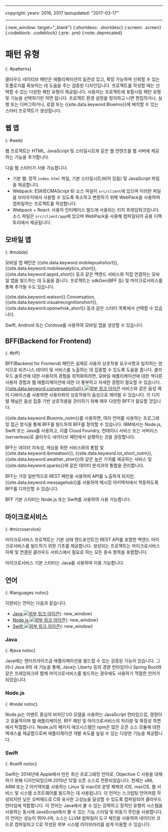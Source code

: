 
---

copyright:
  years: 2016, 2017
lastupdated: "2017-03-17"

---
{:new_window: target="_blank"}
{:shortdesc: .shortdesc}
{:screen: .screen}
{:codeblock: .codeblock}
{:pre: .pre}
{:note:.deprecated}

# 패턴 유형
{: #patterns}

클라우드 네이티브 패턴은 애플리케이션의 일관성 있고, 확장 가능하며 신뢰할 수 있는 토폴로지를 확보하는 데 도움을 주는 검증된 디자인입니다. 프로젝트를 작성할 때는 선택할 수 있는 다양한 패턴 유형이 제공됩니다. 사용자는 프로젝트에 포함시킬 패턴 유형 및 기능을 선택하기만 하면 됩니다. 프로젝트 환경 설정을 정의하고 나면 편집하거나, 실행 또는 디버그하거나, 로컬 또는 {{site.data.keyword.Bluemix}}에 배치할 수 있는 스타터 프로젝트가 생성됩니다. 

## 웹 앱
{: #web}

웹 프로젝트는 HTML, JavaScript 및 스타일시트와 같은 웹 컨텐츠를 웹 서버에 제공하는 기능을 추가합니다. 

다음 웹 스타터가 사용 가능합니다. 

* 기본 웹: 정적 `index.html` 파일, 기본 스타일시트(비어 있음) 및 JavaScript 파일을 제공합니다. 
* Webpack: ES6(ECMAScript 6) 소스 파일이 `src/client`에 있으며 이러한 파일을 브라우저에서 사용할 수 있도록 축소하고 변환하기 위해 WebPack을 사용하여 컴파일하는 프로젝트를 작성합니다. 
* Webpack + React: 사용자 인터페이스 빌드에 사용되는 리치 프레임워크입니다. 소스 파일은 `src/client/app`에 있으며 WebPack을 사용해 컴파일되어 공용 디렉토리에서 제공됩니다. 


## 모바일 앱
{: #mobile}

모바일 앱 패턴은 {{site.data.keyword.mobilepushshort}}, {{site.data.keyword.mobileanalytics_short}}, {{site.data.keyword.appid_short}} 등과 같은 백엔드 서비스와 직접 연결하는 모바일 앱을 빌드하는 데 도움을 줍니다. 프로젝트는 sdkGen(BFF 등) 및 마이크로서비스를 통해 추가될 수도 있습니다. 

{{site.data.keyword.watson}} Conversation, {{site.data.keyword.visualrecognitionshort}}, {{site.data.keyword.openwhisk_short}} 등과 같은 스타터 목록에서 선택할 수 있습니다. 

Swift, Android 또는 Cordova를 사용하여 모바일 앱을 생성할 수 있습니다. 


## BFF(Backend for Frontend)
{: #bff}

BFF(Backend for Frontend) 패턴은 실제로 사용자 상호작용 요구사항과 일치하는 양식으로 비즈니스 데이터 및 서비스를 노출하는 데 집중할 수 있도록 도움을 줍니다. 클라우드 솔루션에 대한 사용자의 경험을 최적화하려면, 모바일 애플리케이션에 대한 색다른 사용자 경험과 웹 애플리케이션에 대한 더 풍부하고 자세한 경험이 필요할 수 있습니다. [{{site.data.keyword.conversationfull}} ![외부 링크 아이콘](../icons/launch-glyph.svg "외부 링크 아이콘")](https://www.ibm.com/watson/developercloud/conversation.html) 서비스와 같은 음성 제어 디바이스를 사용하면 사용자와의 상호작용이 음성으로 제어될 수 있습니다. 이 디지털 채널은 음성 집중 기반 상호작용을 관리하기 위해 매우 다양한 BFF가 필요할 것입니다. 

{{site.data.keyword.Bluemix_notm}}를 사용하면, 여러 언어를 사용하는 프로그래밍 접근 방식을 통해 BFF를 빌드하여 BFF를 정의할 수 있습니다. IBM에서는 Node.js, Swift 또는 Java를 사용하고, 이를 Cloud Foundry, 컨테이너 서비스 또는 서버리스(serverless)로 클라우드 네이티브 패턴에서 실행하는 것을 권장합니다. 

BFF는 데이터 지속성, 캐싱을 위한 서비스와의 통합 및 {{site.data.keyword.ibmwatson}}, {{site.data.keyword.iot_short_notm}}, {{site.data.keyword.weather_short}}와 같은 높은 가치를 제공하는 서비스 및 {{site.data.keyword.sparks}}와 같은 데이터 분석과의 통합을 관리합니다. 

BFF는 가장 일반적으로 REST 패턴을 사용하여 API를 노출하게 되지만, {{site.data.keyword.messagehub}}를 사용하여 메시징 아키텍처에서 작동하도록 BFF를 디자인할 수 있습니다. 

BFF 기본 스타터는 Node.js 또는 Swift를 사용하여 사용 가능합니다. 


## 마이크로서비스
{: #microservice}

마이크로서비스 프로젝트는 기본 상태 엔드포인트인 REST API를 포함한 백엔드 마이크로서비스를 빌드하기 위한 기초를 제공합니다. 생성되는 프로젝트는 마이크로서비스 자체 및 연결된 클라우드 서비스에서 필요로 하는 모든 종속 항목을 포함합니다. 

마이크로서비스 기본 스타터는 Java를 사용하여 이용 가능합니다. 

<!--
## Other
{: #other}

The Other pattern represents a project that consists of only the language-specific server-side web framework. It has all the other file assets to work with the project, such as needed libraries and config files.

Content to be provided by Karl Bishop.
-->


## 언어
{: #languages notoc}

지원되는 언어는 다음과 같습니다. 

   * [Java ![외부 링크 아이콘](../icons/launch-glyph.svg "외부 링크 아이콘")](../runtimes/liberty/getting-started.html){: new_window}
   * [Node.js ![외부 링크 아이콘](../icons/launch-glyph.svg "외부 링크 아이콘")](../runtimes/nodejs/getting-started.html){: new_window}
   * [Swift ![외부 링크 아이콘](../icons/launch-glyph.svg "외부 링크 아이콘")](../runtimes/swift/getting-started.html){: new_window}


### Java
{: #java notoc}

Java에는 엔터프라이즈급 애플리케이션을 빌드할 수 있는 검증된 기능이 있습니다. 그러나 Java 8의 새 기능을 통해, Java는 Liberty 등의 경량 런타임이나 Spring Boot와 같은 프레임워크와 함께 마이크로서비스를 빌드하는 경우에도 사용하기 적절한 언어가 되었습니다. 


### Node.js
{: #node notoc}

Node.js는 이벤트 중심의 비차단 I/O 모델을 사용하는 JavaScript 런타임으로, 경량이고 효율적이며 웹 애플리케이션, BFF 패턴 및 마이크로서비스의 처리량 및 확장성 측면에서 탁월합니다. Node.js의 패키지 에코시스템인 npm은 많은 오픈 소스 모듈에 대한 액세스를 제공함으로써 애플리케이션 개발 속도를 높일 수 있는 다양한 기능을 제공합니다. 


### Swift
{: #swift notoc}

Swift는 2014년에 Apple에서 만든 최신 프로그래밍 언어로, Objective C 사용을 대체하기 위해 디자인되었으며 2015년 12월 오픈 소스로 전환되었습니다. 현재는 x86, ARM 또는 Z 아키텍처를 사용하는 Linux 및 macOS 운영 체제의 iOS, macOS, 웹 서비스 및 시스템 소프트웨어를 빌드하는 데 사용됩니다. 이 언어는 스크립팅 언어처럼 작성되지만 낮은 오버헤드로 C와 유사한 고성능을 달성할 수 있도록 컴파일되어 클라우드 런타임에 적합합니다. 이 언어는 Java에서 볼 수 있는 강력하고 정적인 유형의 시스템을 사용하는 동시에 JavaScript에서 볼 수 있는 기능 스타일 및 비동기 루틴을 사용합니다. 이 언어는 성능이 뛰어나며, 소스는 LLVM 컴파일러 도구 체인을 사용하여 네이티브 코드로 컴파일되고 C로 작성된 외부 시스템 라이브러리를 쉽게 이용할 수 있습니다. 
